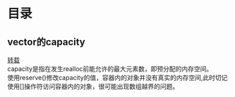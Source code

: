 # 目录

## vector的capacity
[转载](http://blog.csdn.net/u013575812/article/details/51171135)  
capacity是指在发生realloc前能允许的最大元素数，即预分配的内存空间。  
使用reserve()修改capacity的值，容器内的对象并没有真实的内存空间,此时切记使用[]操作符访问容器内的对象，很可能出现数组越界的问题。

